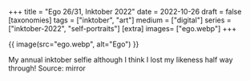 +++
title = "Ego 26/31, Inktober 2022"
date = 2022-10-26
draft =  false
[taxonomies]
tags = ["inktober", "art"]
medium = ["digital"]
series = ["inktober-2022", "self-portraits"]
[extra]
images= ["ego.webp"]
+++

{{ image(src="ego.webp", alt="Ego") }}

My annual inktober selfie although I think I lost my likeness half way through! Source: mirror
